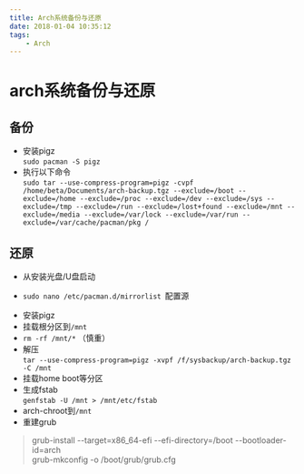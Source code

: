 ```yaml
---
title: Arch系统备份与还原
date: 2018-01-04 10:35:12
tags:
    - Arch
---
```

# arch系统备份与还原  

## 备份
- 安装pigz  
`sudo pacman -S pigz`  
- 执行以下命令  
`sudo tar --use-compress-program=pigz -cvpf /home/beta/Documents/arch-backup.tgz --exclude=/boot --exclude=/home --exclude=/proc --exclude=/dev --exclude=/sys --exclude=/tmp --exclude=/run --exclude=/lost+found --exclude=/mnt --exclude=/media --exclude=/var/lock --exclude=/var/run --exclude=/var/cache/pacman/pkg /`  

## 还原  
- 从安装光盘/U盘启动
* `sudo nano /etc/pacman.d/mirrorlist `配置源  
- 安装pigz  
- 挂载根分区到`/mnt`  
- `rm -rf /mnt/*` （慎重）  
- 解压  
`tar --use-compress-program=pigz -xvpf /f/sysbackup/arch-backup.tgz -C /mnt`  
- 挂载home boot等分区
- 生成fstab  
`genfstab -U /mnt > /mnt/etc/fstab`  
- arch-chroot到`/mnt`  
- 重建grub
> grub-install --target=x86_64-efi --efi-directory=/boot --bootloader-id=arch  
grub-mkconfig -o /boot/grub/grub.cfg  


  
